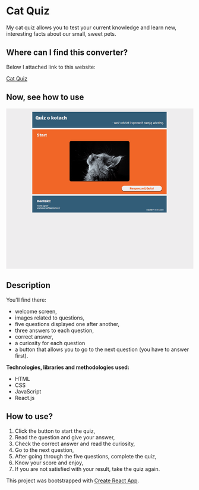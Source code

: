 # Cat Quiz

My cat quiz allows you to test your current knowledge and learn new, interesting facts about our small, sweet pets.

## Where can I find this converter?

Below I attached link to this website:

[Cat Quiz](https://anetaszynal.github.io/cat_quiz/)

## Now, see how to use

![Cat Quiz Demo](instruction.gif)

## Description

You'll find there:
- welcome screen,
- images related to questions,
- five questions displayed one after another,
- three answers to each question,
- correct answer,
- a curiosity for each question
- a button that allows you to go to the next question (you have to answer first).

**Technologies, libraries and methodologies used:**

- HTML
- CSS
- JavaScript
- React.js

## How to use?

1. Click the button to start the quiz,
2. Read the question and give your answer,
3. Check the correct answer and read the curiosity,
4. Go to the next question,
5. After going through the five questions, complete the quiz,
6. Know your score and enjoy,
7. If you are not satisfied with your result, take the quiz again.

This project was bootstrapped with [Create React App](https://github.com/facebook/create-react-app).

